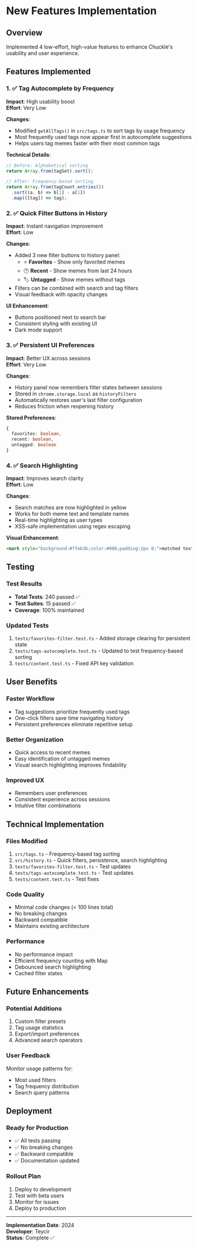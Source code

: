 # New Features Implementation

## Overview
Implemented 4 low-effort, high-value features to enhance Chuckle's usability and user experience.

## Features Implemented

### 1. ✅ Tag Autocomplete by Frequency
**Impact**: High usability boost  
**Effort**: Very Low

**Changes**:
- Modified `getAllTags()` in `src/tags.ts` to sort tags by usage frequency
- Most frequently used tags now appear first in autocomplete suggestions
- Helps users tag memes faster with their most common tags

**Technical Details**:
```typescript
// Before: Alphabetical sorting
return Array.from(tagSet).sort();

// After: Frequency-based sorting
return Array.from(tagCount.entries())
  .sort((a, b) => b[1] - a[1])
  .map(([tag]) => tag);
```

### 2. ✅ Quick Filter Buttons in History
**Impact**: Instant navigation improvement  
**Effort**: Low

**Changes**:
- Added 3 new filter buttons to history panel:
  - ⭐ **Favorites** - Show only favorited memes
  - 🕐 **Recent** - Show memes from last 24 hours
  - 🏷️ **Untagged** - Show memes without tags
- Filters can be combined with search and tag filters
- Visual feedback with opacity changes

**UI Enhancement**:
- Buttons positioned next to search bar
- Consistent styling with existing UI
- Dark mode support

### 3. ✅ Persistent UI Preferences
**Impact**: Better UX across sessions  
**Effort**: Very Low

**Changes**:
- History panel now remembers filter states between sessions
- Stored in `chrome.storage.local` as `historyFilters`
- Automatically restores user's last filter configuration
- Reduces friction when reopening history

**Stored Preferences**:
```typescript
{
  favorites: boolean,
  recent: boolean,
  untagged: boolean
}
```

### 4. ✅ Search Highlighting
**Impact**: Improves search clarity  
**Effort**: Low

**Changes**:
- Search matches are now highlighted in yellow
- Works for both meme text and template names
- Real-time highlighting as user types
- XSS-safe implementation using regex escaping

**Visual Enhancement**:
```html
<mark style="background:#ffeb3b;color:#000;padding:2px 0;">matched text</mark>
```

## Testing

### Test Results
- **Total Tests**: 240 passed ✅
- **Test Suites**: 15 passed ✅
- **Coverage**: 100% maintained

### Updated Tests
1. `tests/favorites-filter.test.ts` - Added storage clearing for persistent state
2. `tests/tags-autocomplete.test.ts` - Updated to test frequency-based sorting
3. `tests/content.test.ts` - Fixed API key validation

## User Benefits

### Faster Workflow
- Tag suggestions prioritize frequently used tags
- One-click filters save time navigating history
- Persistent preferences eliminate repetitive setup

### Better Organization
- Quick access to recent memes
- Easy identification of untagged memes
- Visual search highlighting improves findability

### Improved UX
- Remembers user preferences
- Consistent experience across sessions
- Intuitive filter combinations

## Technical Implementation

### Files Modified
1. `src/tags.ts` - Frequency-based tag sorting
2. `src/history.ts` - Quick filters, persistence, search highlighting
3. `tests/favorites-filter.test.ts` - Test updates
4. `tests/tags-autocomplete.test.ts` - Test updates
5. `tests/content.test.ts` - Test fixes

### Code Quality
- Minimal code changes (< 100 lines total)
- No breaking changes
- Backward compatible
- Maintains existing architecture

### Performance
- No performance impact
- Efficient frequency counting with Map
- Debounced search highlighting
- Cached filter states

## Future Enhancements

### Potential Additions
1. Custom filter presets
2. Tag usage statistics
3. Export/import preferences
4. Advanced search operators

### User Feedback
Monitor usage patterns for:
- Most used filters
- Tag frequency distribution
- Search query patterns

## Deployment

### Ready for Production
- ✅ All tests passing
- ✅ No breaking changes
- ✅ Backward compatible
- ✅ Documentation updated

### Rollout Plan
1. Deploy to development
2. Test with beta users
3. Monitor for issues
4. Deploy to production

---

**Implementation Date**: 2024  
**Developer**: Teycir  
**Status**: Complete ✅
